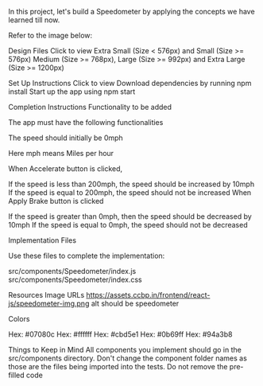 In this project, let's build a Speedometer by applying the concepts we have learned till now.

Refer to the image below:

Design Files
Click to view
Extra Small (Size < 576px) and Small (Size >= 576px)
Medium (Size >= 768px), Large (Size >= 992px) and Extra Large (Size >= 1200px)

Set Up Instructions
Click to view
Download dependencies by running npm install
Start up the app using npm start

Completion Instructions
Functionality to be added

The app must have the following functionalities

The speed should initially be 0mph

Here mph means Miles per hour

When Accelerate button is clicked,

If the speed is less than 200mph, the speed should be increased by 10mph
If the speed is equal to 200mph, the speed should not be increased
When Apply Brake button is clicked

If the speed is greater than 0mph, then the speed should be decreased by 10mph
If the speed is equal to 0mph, the speed should not be decreased

Implementation Files

Use these files to complete the implementation:

src/components/Speedometer/index.js
src/components/Speedometer/index.css


Resources
Image URLs
https://assets.ccbp.in/frontend/react-js/speedometer-img.png alt should be speedometer



Colors

Hex: #07080c
Hex: #ffffff
Hex: #cbd5e1
Hex: #0b69ff
Hex: #94a3b8


Things to Keep in Mind
All components you implement should go in the src/components directory.
Don't change the component folder names as those are the files being imported into the tests.
Do not remove the pre-filled code
